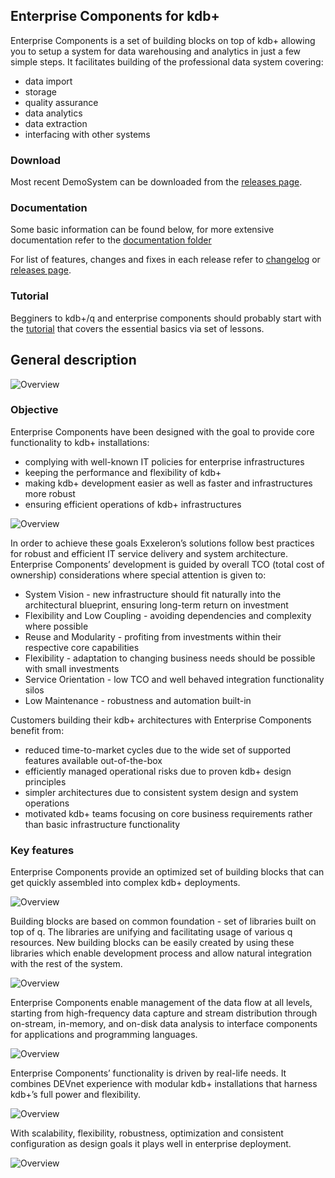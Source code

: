## Enterprise Components for kdb+


Enterprise Components is a set of building blocks on top of kdb+ allowing you to setup a system for data warehousing and analytics in just a few simple steps. It facilitates building of the professional data system covering:
- data import
- storage
- quality assurance
- data analytics
- data extraction
- interfacing with other systems

### Download

Most recent DemoSystem can be downloaded from the [releases page](https://github.com/exxeleron/enterprise-components/releases).

### Documentation
Some basic information can be found below, for more extensive documentation refer to the [documentation folder](doc/README.md)

For list of features, changes and fixes in each release refer to [changelog](CHANGELOG.txt) or [releases page](https://github.com/exxeleron/enterprise-components/releases).

### Tutorial
Begginers to kdb+/q and enterprise components should probably start with the [tutorial](tutorial) that covers the essential basics via set of lessons.

## General description

![Overview](doc/img/Slide1.PNG)

### Objective
Enterprise Components have been designed with the goal to provide core functionality to kdb+ installations:
- complying with well-known IT policies for enterprise infrastructures
- keeping the performance and flexibility of kdb+
- making kdb+ development easier as well as faster and infrastructures more robust
- ensuring efficient operations of kdb+ infrastructures

![Overview](doc/img/Slide2.PNG)

In order to achieve these goals Exxeleron’s solutions follow best practices for robust and efficient IT service delivery and system architecture. Enterprise Components’ development is guided by overall TCO (total cost of ownership) considerations where special attention is given to: 
- System Vision - new infrastructure should fit naturally into the architectural blueprint, 
ensuring long-term return on investment 
- Flexibility and Low Coupling - avoiding dependencies and complexity where possible 
- Reuse and Modularity - profiting from investments within their respective core capabilities 
- Flexibility - adaptation to changing business needs should be possible with small investments
- Service Orientation - low TCO and well behaved integration functionality silos 
- Low Maintenance - robustness and automation built-in 

Customers building their kdb+ architectures with Enterprise Components benefit from:
- reduced time-to-market cycles due to the wide set of supported features available out-of-the-box
- efficiently managed operational risks due to proven kdb+ design principles
- simpler architectures due to consistent system design and system operations
- motivated kdb+ teams focusing on core business requirements rather than basic infrastructure functionality

### Key features
Enterprise Components provide an optimized set of building blocks that can get quickly assembled into complex kdb+ deployments. 

![Overview](doc/img/Slide3.PNG)

Building blocks are based on common foundation - set of libraries built on top of q. The libraries are unifying and facilitating usage of various q resources. New building blocks can be easily created by using these libraries which enable development process and allow natural integration with the rest of the system.

![Overview](doc/img/Slide4.PNG)

Enterprise Components enable management of the data flow at all levels, starting from high-frequency data capture and stream distribution through on-stream, in-memory, and on-disk data analysis to interface components for applications and programming languages.

![Overview](doc/img/Slide5.PNG)

Enterprise Components’ functionality is driven by real-life needs. It combines DEVnet experience with modular kdb+ installations that harness kdb+’s full power and flexibility. 

![Overview](doc/img/Slide6.PNG)

With scalability, flexibility, robustness, optimization and consistent configuration as design goals it plays well in enterprise deployment.

![Overview](doc/img/Slide7.PNG)

